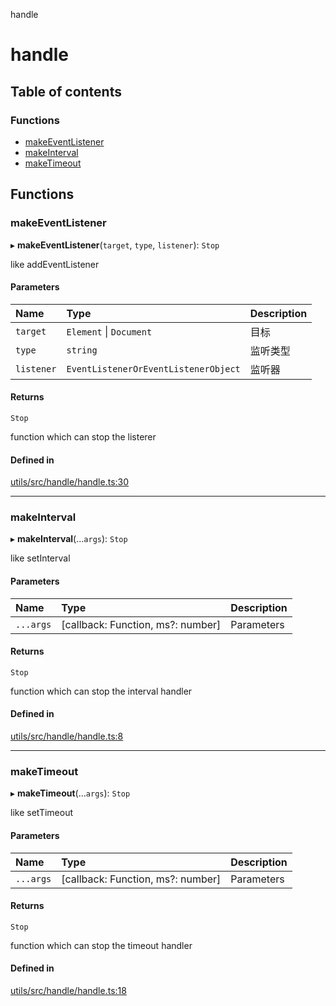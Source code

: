 handle

# handle

## Table of contents

### Functions

- [makeEventListener](README.md#makeeventlistener)
- [makeInterval](README.md#makeinterval)
- [makeTimeout](README.md#maketimeout)

## Functions

### makeEventListener

▸ **makeEventListener**(`target`, `type`, `listener`): `Stop`

like addEventListener

#### Parameters

| Name | Type | Description |
| :------ | :------ | :------ |
| `target` | `Element` \| `Document` | 目标 |
| `type` | `string` | 监听类型 |
| `listener` | `EventListenerOrEventListenerObject` | 监听器 |

#### Returns

`Stop`

function which can stop the listerer

#### Defined in

[utils/src/handle/handle.ts:30](https://github.com/xizher/nhz-utils/blob/b64214c/src/handle/handle.ts#L30)

___

### makeInterval

▸ **makeInterval**(...`args`): `Stop`

like setInterval

#### Parameters

| Name | Type | Description |
| :------ | :------ | :------ |
| `...args` | [callback: Function, ms?: number] | Parameters<typeof setInterval> |

#### Returns

`Stop`

function which can stop the interval handler

#### Defined in

[utils/src/handle/handle.ts:8](https://github.com/xizher/nhz-utils/blob/b64214c/src/handle/handle.ts#L8)

___

### makeTimeout

▸ **makeTimeout**(...`args`): `Stop`

like setTimeout

#### Parameters

| Name | Type | Description |
| :------ | :------ | :------ |
| `...args` | [callback: Function, ms?: number] | Parameters<typeof setTimeout> |

#### Returns

`Stop`

function which can stop the timeout handler

#### Defined in

[utils/src/handle/handle.ts:18](https://github.com/xizher/nhz-utils/blob/b64214c/src/handle/handle.ts#L18)
